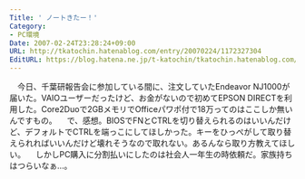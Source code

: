 ```yaml
---
Title: ' ノートきたー！'
Category:
- PC環境
Date: 2007-02-24T23:28:24+09:00
URL: http://tkatochin.hatenablog.com/entry/20070224/1172327304
EditURL: https://blog.hatena.ne.jp/t-katochin/tkatochin.hatenablog.com/atom/entry/6653586347154755629
---
```


　今日、千葉研報告会に参加している間に、注文していたEndeavor NJ1000が届いた。VAIOユーザーだったけど、お金がないので初めてEPSON DIRECTを利用した。Core2Duoで2GBメモリでOfficeパワポ付で18万ってのはここしか無いんですもの。
　で、感想。BIOSでFNとCTRLを切り替えられるのはいいんだけど、デフォルトでCTRLを端っこにしてほしかった。キーをひっぺがして取り替えられればいいんだけど壊れそうなので取れない。あるんなら取り方教えてほしい。
　しかしPC購入に分割払いにしたのは社会人一年生の時依頼だ。家族持ちはつらいなぁ…。

